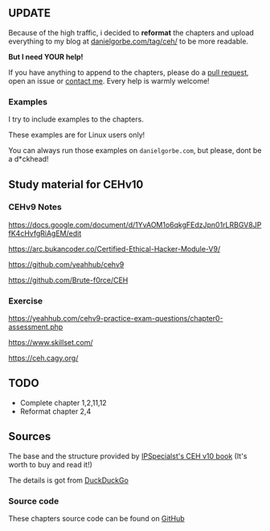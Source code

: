 ## UPDATE

Because of the high traffic, i decided to **reformat** the chapters and upload everything to my blog at [danielgorbe.com/tag/ceh/](https://danielgorbe.com/tag/ceh/) to be more readable.

**But I need YOUR help!**

If you have anything to append to the chapters, please do a [pull request](https://help.github.com/en/github/collaborating-with-issues-and-pull-requests/creating-a-pull-request), open an issue or [contact me](https://danielgorbe.com/contact/). Every help is warmly welcome!

### Examples

I try to include examples to the chapters.

These examples are for Linux users only!

You can always run those examples on `danielgorbe.com`, but please, dont be a d*ckhead!

## Study material for CEHv10

### CEHv9 Notes

https://docs.google.com/document/d/1YvAOM1o6qkgFEdzJpn01rLRBGV8JPfK4cHvfgRiAgEM/edit

https://arc.bukancoder.co/Certified-Ethical-Hacker-Module-V9/

https://github.com/yeahhub/cehv9

https://github.com/Brute-f0rce/CEH

### Exercise

https://yeahhub.com/cehv9-practice-exam-questions/chapter0-assessment.php

https://www.skillset.com/

https://ceh.cagy.org/

## TODO

- Complete chapter 1,2,11,12
- Reformat chapter 2,4

## Sources

The base and the structure provided by [IPSpecialst's CEH v10 
book](https://ipspecialist.net/courses/ec-council-certified-ethical-hacker-ceh-v10-exam-312-50/) (It's worth to buy and read it!)

The details is got from [DuckDuckGo](https://duckduckgo.com/)


### Source code

These chapters source code can be found on [GitHub](https://github.com/g0rbe/CEH)
